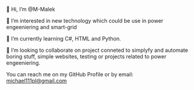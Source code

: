 👋 Hi, I’m @M-Malek

👀 I’m interested in new technology which could be use in power engeeniering and smart-grid

🌱 I’m currently learning C#, HTML and Python.

💞️ I’m looking to collaborate on project conneted to simplyfy and automate boring stuff, simple websites, testing or projects related to power engeeniering.

You can reach me on my GitHub Profile or by email: michael111pl@gmail.com

